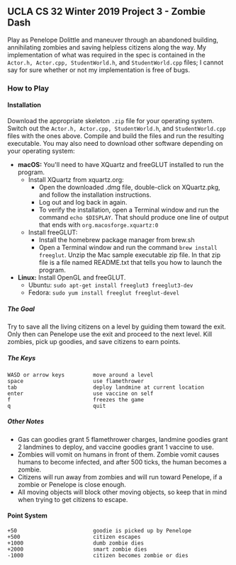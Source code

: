 ## UCLA CS 32 Winter 2019 Project 3 - Zombie Dash

Play as Penelope Dolittle and maneuver through an abandoned building, annihilating zombies and saving helpless citizens along the way. My implementation of what was required in the spec is contained in the `Actor.h, Actor.cpp, StudentWorld.h`, and `StudentWorld.cpp` files; I cannot say for sure whether or not my implementation is free of bugs.

### How to Play

#### Installation
Download the appropriate skeleton `.zip` file for your operating system. Switch out the `Actor.h, Actor.cpp, StudentWorld.h`, and `StudentWorld.cpp` files with the ones above. Compile and build the files and run the resulting executable. You may also need to download other software depending on your operating system:

- **macOS:** You'll need to have XQuartz and freeGLUT installed to run the program.
    - Install XQuartz from xquartz.org:
        - Open the downloaded .dmg file, double-click on XQuartz.pkg, and follow the installation instructions.
        - Log out and log back in again.
        - To verify the installation, open a Terminal window and run the command `echo $DISPLAY`. That should produce one line of output that ends with `org.macosforge.xquartz:0`
    - Install freeGLUT:
        - Install the homebrew package manager from brew.sh
        - Open a Terminal window and run the command `brew install freeglut`.
Unzip the Mac sample executable zip file. In that zip file is a file named README.txt that tells you how to launch the program.
- **Linux:** Install OpenGL and freeGLUT.
    - Ubuntu: `sudo apt-get install freeglut3 freeglut3-dev`
    - Fedora: `sudo yum install freeglut freeglut-devel`

##### The Goal
Try to save all the living citizens on a level by guiding them toward the exit. Only then can Penelope use the exit and proceed to the next level. Kill zombies, pick up goodies, and save citizens to earn points.

##### The Keys
```
WASD or arrow keys         move around a level
space                      use flamethrower
tab                        deploy landmine at current location
enter                      use vaccine on self
f                          freezes the game
q                          quit
```
##### Other Notes
- Gas can goodies grant 5 flamethrower charges, landmine goodies grant 2 landmines to deploy, and vaccine goodies grant 1 vaccine to use.
- Zombies will vomit on humans in front of them. Zombie vomit causes humans to become infected, and after 500 ticks, the human becomes a zombie.
- Citizens will run away from zombies and will run toward Penelope, if a zombie or Penelope is close enough.
- All moving objects will block other moving objects, so keep that in mind when trying to get citizens to escape.

#### Point System
```
+50                        goodie is picked up by Penelope
+500                       citizen escapes
+1000                      dumb zombie dies
+2000                      smart zombie dies
-1000                      citizen becomes zombie or dies
```
